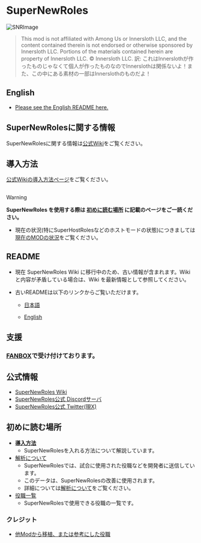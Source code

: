 # SuperNewRoles
![SNRImage](/images/SNRImage.png)

> This mod is not affiliated with Among Us or Innersloth LLC, and the content contained therein is not endorsed or otherwise sponsored by Innersloth LLC. Portions of the materials contained herein are property of Innersloth LLC. © Innersloth LLC.
> 訳: これはInnerslothが作ったものじゃなくて個人が作ったものなのでInnerslothは関係ないよ！また、この中にある素材の一部はInnerslothのものだよ！

## English
- [Please see the English README here.](https://github.com/ykundesu/SuperNewRoles/blob/master/README_en.md)

## SuperNewRolesに関する情報
SuperNewRolesに関する情報は[公式Wiki](https://wiki.supernewroles.com)をご覧ください。

## 導入方法
[公式Wikiの導入方法ページ](https://wiki.supernewroles.com/%E5%B0%8E%E5%85%A5%E6%96%B9%E6%B3%95)をご覧ください。

<!-- hrの代わり -->
## 
> [!WARNING]
> **SuperNewRoles を使用する際は [初めに読む場所](#初めに読む場所) に記載のページをご一読ください。**

- 現在の状況(特にSuperHostRolesなどのホストモードの状態)につきましては[現在のMODの状況](https://github.com/SuperNewRoles/SuperNewRoles/wiki#%E7%8F%BE%E5%9C%A8%E3%81%AEmod%E3%81%AE%E7%8A%B6%E6%B3%81)をご覧ください。




## README
- 現在 SuperNewRoles Wiki に移行中のため、古い情報が含まれます。Wiki と内容が矛盾している場合は、Wiki を最新情報として参照してください。

- 古いREADMEは以下のリンクからご覧いただけます。
  - [日本語](https://github.com/ykundesu/SuperNewRoles/blob/master/READMEs/README_jp_old.md)

  - [English](https://github.com/ykundesu/SuperNewRoles/blob/master/READMEs/README_en_old.md)

## 支援
### [FANBOX](https://supernewroles.fanbox.cc)で受け付けております。

## 公式情報
- [SuperNewRoles Wiki](https://wiki.supernewroles.com)
- [SuperNewRoles公式 Discordサーバ](https://discord.gg/Cqfwx82ynN)
- [SuperNewRoles公式 Twitter(現X)](https://x.com/SNROfficials)

## 初めに読む場所
- [**導入方法**](https://wiki.supernewroles.com/%E5%B0%8E%E5%85%A5%E6%96%B9%E6%B3%95)
  - SuperNewRolesを入れる方法について解説しています。
- [解析について](https://wiki.supernewroles.com/Description/Mod/%E8%A7%A3%E6%9E%90)
  - SuperNewRolesでは、試合に使用された役職などを開発者に送信しています。
  - このデータは、SuperNewRolesの改善に使用されます。
  - 詳細については[解析について](https://wiki.supernewroles.com/Description/Mod/%E8%A7%A3%E6%9E%90)をご覧ください。
- [役職一覧](https://wiki.supernewroles.com/Roles/%E5%BD%B9%E8%81%B7%E4%B8%80%E8%A6%A7)
  - SuperNewRolesで使用できる役職の一覧です。
<!--
  - [起動不可及びオンライン部屋を建てられない時の対応 (Q&A形式)](https://github.com/SuperNewRoles/SuperNewRoles/wiki/%E8%B5%B7%E5%8B%95%E4%B8%8D%E5%8F%AF%E5%8F%8A%E3%81%B3%E3%82%AA%E3%83%B3%E3%83%A9%E3%82%A4%E3%83%B3%E9%83%A8%E5%B1%8B%E3%82%92%E5%BB%BA%E3%81%A6%E3%82%89%E3%82%8C%E3%81%AA%E3%81%84%E6%99%82%E3%81%AE%E5%AF%BE%E5%BF%9C-%28Q%26A%E5%BD%A2%E5%BC%8F%29)
  - [Among Usを再インストールしても、バニラ状態でも起動できない場合の対処法](https://github.com/SuperNewRoles/SuperNewRoles/wiki/Among-Us%E3%82%92%E5%86%8D%E3%82%A4%E3%83%B3%E3%82%B9%E3%83%88%E3%83%BC%E3%83%AB%E3%81%97%E3%81%A6%E3%82%82%2C-%E3%83%90%E3%83%8B%E3%83%A9%E7%8A%B6%E6%85%8B%E3%81%A7%E3%82%82%E8%B5%B7%E5%8B%95%E3%81%A7%E3%81%8D%E3%81%AA%E3%81%84%E5%A0%B4%E5%90%88%E3%81%AE%E5%AF%BE%E5%87%A6%E6%B3%95)
- [入室・開始制限や、正常動作を保証しない状態についての説明](https://github.com/ykundesu/SuperNewRoles/wiki/ClientMode)
- [解析について](https://github.com/SuperNewRoles/SuperNewRoles/wiki/%E8%A7%A3%E6%9E%90%E3%81%AB%E3%81%A4%E3%81%84%E3%81%A6)
- [SNR Webサービスについて](https://github.com/SuperNewRoles/SuperNewRoles/wiki/SNR-Web%E3%81%AB%E3%81%A4%E3%81%84%E3%81%A6)
- [マッチメイキングについて](https://github.com/ykundesu/SuperNewRoles/wiki/%E3%83%9E%E3%83%83%E3%83%81%E3%83%A1%E3%82%A4%E3%82%AD%E3%83%B3%E3%82%B0%E3%81%AB%E3%81%A4%E3%81%84%E3%81%A6)
- [Mode一覧](https://github.com/ykundesu/SuperNewRoles/wiki/Mode%E4%B8%80%E8%A6%A7)
- [SuperHostRolesモードについて](https://github.com/ykundesu/SuperNewRoles/wiki/SuperHostRoles%28SHR%29%E3%83%A2%E3%83%BC%E3%83%89)
- [役職一覧](https://github.com/ykundesu/SuperNewRoles/wiki/%E5%BD%B9%E8%81%B7%E4%B8%80%E8%A6%A7)
  - [SuperHostRoles 対応役職](https://github.com/ykundesu/SuperNewRoles/wiki/%E5%BD%B9%E8%81%B7%E4%B8%80%E8%A6%A7#superhostroles-%E5%AF%BE%E5%BF%9C%E5%BD%B9%E8%81%B7)
  - [他Modから移植、又は参考にした役職](https://github.com/ykundesu/SuperNewRoles/wiki/%E5%BD%B9%E8%81%B7%E4%B8%80%E8%A6%A7#%E4%BB%96%E3%81%AEmod%E3%81%8B%E3%82%89%E7%A7%BB%E6%A4%8D-%E5%8F%88%E3%81%AF%E5%8F%82%E8%80%83%E3%81%AB%E3%81%97%E3%81%9F%E5%BD%B9%E8%81%B7)
- [報告済みのバグ_ReportedBug](https://github.com/ykundesu/SuperNewRoles/wiki/%E5%A0%B1%E5%91%8A%E6%B8%88%E3%81%BF%E3%81%AE%E3%83%90%E3%82%B0_ReportedBug)
- [バグ報告について_BugReport](https://github.com/SuperNewRoles/SuperNewRoles/wiki/%E3%83%90%E3%82%B0%E5%A0%B1%E5%91%8A%E3%81%AB%E3%81%A4%E3%81%84%E3%81%A6_BugReport) -->

### クレジット
- [他Modから移植、または参考にした役職](https://github.com/ykundesu/SuperNewRoles/wiki/%E5%BD%B9%E8%81%B7%E4%B8%80%E8%A6%A7#%E4%BB%96%E3%81%AEmod%E3%81%8B%E3%82%89%E7%A7%BB%E6%A4%8D-%E5%8F%88%E3%81%AF%E5%8F%82%E8%80%83%E3%81%AB%E3%81%97%E3%81%9F%E5%BD%B9%E8%81%B7)
<!-- ### Modを使用する時に 確認して頂きたい情報
- 緊急性が高い情報や, 周知が必要な一過性の問題の情報等
  - [**⚠警告**](https://github.com/ykundesu/SuperNewRoles/wiki#%E8%AD%A6%E5%91%8A)
    - 2023.10.28とHostModeについて
      - 現在特殊なサーバ環境下で部屋を立てています。
      - HostModeの動作が正常になっておりますが、バニラ環境と異なる動作が発生する恐れがあります。その旨ご了承ください。
        - バニラバグを疑う際は必ずSNRを抜いた状態でデバッグを行ってください。
  - [🔵使用上の注意](https://github.com/ykundesu/SuperNewRoles/wiki#%E4%BD%BF%E7%94%A8%E4%B8%8A%E3%81%AE%E6%B3%A8%E6%84%8F)<br><br>
    - [他Modから移植他のmodから他のmodから移植, 又は参考にした役職](https://github.com/ykundesu/SuperNewRoles/wiki/%E5%BD%B9%E8%81%B7%E4%B8%80%E8%A6%A7#%E4%BB%96%E3%81%AEmod%E3%81%8B%E3%82%89%E7%A7%BB%E6%A4%8D-%E5%8F%88%E3%81%AF%E5%8F%82%E8%80%83%E3%81%AB%E3%81%97%E3%81%9F%E5%BD%B9%E8%81%B7)<br><br> -->